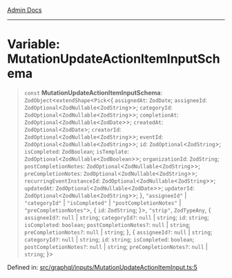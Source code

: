 [Admin Docs](/)

***

# Variable: MutationUpdateActionItemInputSchema

> `const` **MutationUpdateActionItemInputSchema**: `ZodObject`\<`extendShape`\<`Pick`\<\{ `assignedAt`: `ZodDate`; `assigneeId`: `ZodOptional`\<`ZodNullable`\<`ZodString`\>\>; `categoryId`: `ZodOptional`\<`ZodNullable`\<`ZodString`\>\>; `completionAt`: `ZodOptional`\<`ZodNullable`\<`ZodDate`\>\>; `createdAt`: `ZodOptional`\<`ZodDate`\>; `creatorId`: `ZodOptional`\<`ZodNullable`\<`ZodString`\>\>; `eventId`: `ZodOptional`\<`ZodNullable`\<`ZodString`\>\>; `id`: `ZodOptional`\<`ZodString`\>; `isCompleted`: `ZodBoolean`; `isTemplate`: `ZodOptional`\<`ZodNullable`\<`ZodBoolean`\>\>; `organizationId`: `ZodString`; `postCompletionNotes`: `ZodOptional`\<`ZodNullable`\<`ZodString`\>\>; `preCompletionNotes`: `ZodOptional`\<`ZodNullable`\<`ZodString`\>\>; `recurringEventInstanceId`: `ZodOptional`\<`ZodNullable`\<`ZodString`\>\>; `updatedAt`: `ZodOptional`\<`ZodNullable`\<`ZodDate`\>\>; `updaterId`: `ZodOptional`\<`ZodNullable`\<`ZodString`\>\>; \}, `"assigneeId"` \| `"categoryId"` \| `"isCompleted"` \| `"postCompletionNotes"` \| `"preCompletionNotes"`\>, \{ `id`: `ZodString`; \}\>, `"strip"`, `ZodTypeAny`, \{ `assigneeId?`: `null` \| `string`; `categoryId?`: `null` \| `string`; `id`: `string`; `isCompleted`: `boolean`; `postCompletionNotes?`: `null` \| `string`; `preCompletionNotes?`: `null` \| `string`; \}, \{ `assigneeId?`: `null` \| `string`; `categoryId?`: `null` \| `string`; `id`: `string`; `isCompleted`: `boolean`; `postCompletionNotes?`: `null` \| `string`; `preCompletionNotes?`: `null` \| `string`; \}\>

Defined in: [src/graphql/inputs/MutationUpdateActionItemInput.ts:5](https://github.com/Sourya07/talawa-api/blob/ead7a48e0174153214ee7311f8b242ee1c1a12ca/src/graphql/inputs/MutationUpdateActionItemInput.ts#L5)
